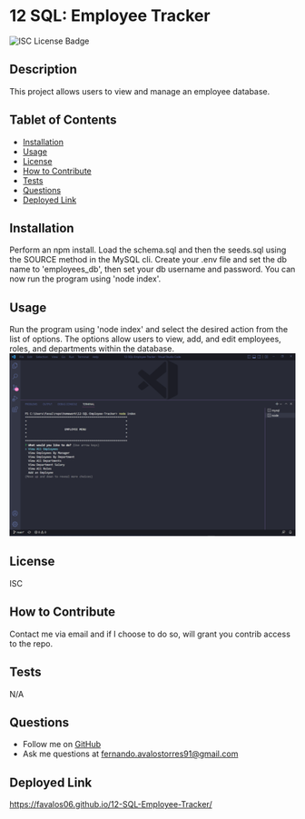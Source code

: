 
# 12 SQL: Employee Tracker

![ISC License Badge](https://img.shields.io/badge/License-ISC-blue.svg)

## Description
This project allows users to view and manage an employee database.

## Tablet of Contents
- [Installation](#installation)
- [Usage](#usage)
- [License](#license)
- [How to Contribute](#how-to-contribute)
- [Tests](#tests)
- [Questions](#questions)
- [Deployed Link](#deployed-link)

## Installation
Perform an npm install. Load the schema.sql and then the seeds.sql using the SOURCE method in the MySQL cli. Create your .env file and set the db name to 'employees_db', then set your db username and password. You can now run the program using 'node index'.

## Usage
Run the program using 'node index' and select the desired action from the list of options. The options allow users to view, add, and edit employees, roles, and departments within the database.
![Screenshot of Project](assets/images/screenshot.png)

## License
ISC

## How to Contribute
Contact me via email and if I choose to do so, will grant you contrib access to the repo.

## Tests
N/A

## Questions
* Follow me on [GitHub](https://github.com/favalos06)
* Ask me questions at fernando.avalostorres91@gmail.com

## Deployed Link
https://favalos06.github.io/12-SQL-Employee-Tracker/
  